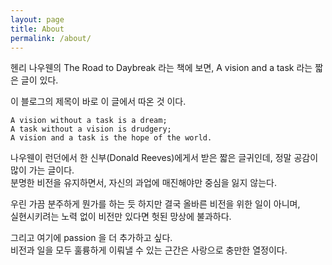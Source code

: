 ```yaml
---
layout: page
title: About
permalink: /about/
---
```


헨리 나우웬의 The Road to Daybreak 라는 책에 보면,
A vision and a task 라는 짧은 글이 있다.

이 블로그의 제목이 바로 이 글에서 따온 것 이다.

    A vision without a task is a dream;
    A task without a vision is drudgery;
    A vision and a task is the hope of the world.

나우웬이 런던에서 한 신부(Donald Reeves)에게서 받은 짧은 글귀인데, 정말 공감이 많이 가는 글이다.  
분명한 비전을 유지하면서, 자신의 과업에 매진해야만 중심을 잃지 않는다.

우린 가끔 분주하게 뭔가를 하는 듯 하지만 결국 올바른 비전을 위한 일이 아니며,  
실현시키려는 노력 없이 비전만 있다면 헛된 망상에 불과하다.

그리고 여기에 passion 을 더 추가하고 싶다.  
비전과 일을 모두 훌륭하게 이뤄낼 수 있는 근간은 사랑으로 충만한 열정이다.
